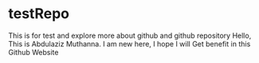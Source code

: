 # testRepo
This is for test and explore more about github and github repository
Hello, This is Abdulaziz Muthanna.
I am new here, I hope I will Get benefit in this Github Website
